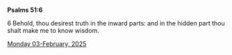 **Psalms 51:6**

6 Behold, thou desirest truth in the inward parts: and in the hidden part thou shalt make me to know wisdom.

[Monday 03-February, 2025](https://getbible.life/kjv/Psalms/51/6)

